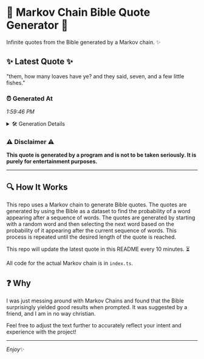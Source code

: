 # 📖 Markov Chain Bible Quote Generator 📖

Infinite quotes from the Bible generated by a Markov chain. ✨

## ✨ Latest Quote ✨
"them, how many loaves have ye? and they said, seven, and a few little fishes."

### ⏰ Generated At
*1:59:46 PM*

<details>
    <summary>🛠️ Generation Details</summary>
    <p>
        <strong>🌱 Seed:</strong> them,<br>
        <strong>🔄 Iterations:</strong> 14<br>
        <strong>📜 Context History:</strong><br>[ them, ]: how<br>[ them,, how ]: many<br>[ them,, how, many ]: loaves<br>[ them,, how, many, loaves ]: have<br>[ them,, how, many, loaves, have ]: ye?<br>[ them,, how, many, loaves, have, ye? ]: and<br>[ how, many, loaves, have, ye?, and ]: they<br>[ many, loaves, have, ye?, and, they ]: said,<br>[ loaves, have, ye?, and, they, said, ]: seven,<br>[ have, ye?, and, they, said,, seven, ]: and<br>[ ye?, and, they, said,, seven,, and ]: a<br>[ and, they, said,, seven,, and, a ]: few<br>[ they, said,, seven,, and, a, few ]: little<br>[ said,, seven,, and, a, few, little ]: fishes.<br>
    </p>
</details>

### ⚠️ Disclaimer ⚠️
**This quote is generated by a program and is not to be taken seriously. It is purely for entertainment purposes.**

---

## 🔍 How It Works

This repo uses a Markov chain to generate Bible quotes. The quotes are generated by using the Bible as a dataset to find the probability of a word appearing after a sequence of words. The quotes are generated by starting with a random word and then selecting the next word based on the probability of it appearing after the current sequence of words. This process is repeated until the desired length of the quote is reached.

This repo will update the latest quote in this README every 10 minutes. ⏳

All code for the actual Markov chain is in `index.ts`.

## ❓ Why

I was just messing around with Markov Chains and found that the Bible surprisingly yielded good results when prompted. 
It was suggested by a friend, and I am in no way christian.

Feel free to adjust the text further to accurately reflect your intent and experience with the project!

---

*Enjoy*✨
